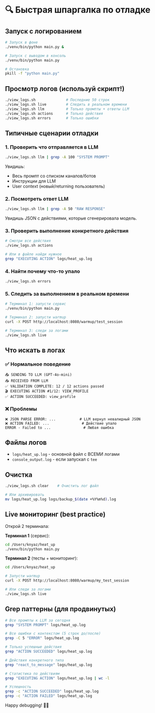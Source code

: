 # 🔍 Быстрая шпаргалка по отладке

## Запуск с логированием

```bash
# Запуск в фоне
./venv/bin/python main.py &

# Запуск с выводом в консоль
./venv/bin/python main.py

# Остановка
pkill -f "python main.py"
```

## Просмотр логов (используй скрипт!)

```bash
./view_logs.sh              # Последние 50 строк
./view_logs.sh live         # Следить в реальном времени
./view_logs.sh llm          # Только промпты + ответы LLM
./view_logs.sh actions      # Только действия
./view_logs.sh errors       # Только ошибки
```

## Типичные сценарии отладки

### 1. Проверить что отправляется в LLM

```bash
./view_logs.sh llm | grep -A 100 "SYSTEM PROMPT"
```

Увидишь:
- Весь промпт со списком каналов/ботов
- Инструкции для LLM
- User context (новый/returning пользователь)

### 2. Посмотреть ответ LLM

```bash
./view_logs.sh llm | grep -A 50 "RAW RESPONSE"
```

Увидишь JSON с действиями, которые сгенерировала модель.

### 3. Проверить выполнение конкретного действия

```bash
# Смотри все действия
./view_logs.sh actions

# Или в файле найди нужное
grep "EXECUTING ACTION" logs/heat_up.log
```

### 4. Найти почему что-то упало

```bash
./view_logs.sh errors
```

### 5. Следить за выполнением в реальном времени

```bash
# Терминал 1: запусти сервис
./venv/bin/python main.py

# Терминал 2: запусти warmup
curl -X POST http://localhost:8080/warmup/test_session

# Терминал 3: следи за логами
./view_logs.sh live
```

## Что искать в логах

### ✅ Нормальное поведение

```
📤 SENDING TO LLM (GPT-4o-mini)
📥 RECEIVED FROM LLM
✅ VALIDATION COMPLETE: 12 / 12 actions passed
🎬 EXECUTING ACTION #1/12: VIEW_PROFILE
✅ ACTION SUCCEEDED: view_profile
```

### ❌ Проблемы

```
❌ JSON PARSE ERROR: ...           # LLM вернул невалидный JSON
❌ ACTION FAILED: ...               # Действие упало
ERROR - Failed to ...               # Любая ошибка
```

## Файлы логов

- `logs/heat_up.log` - основной файл с ВСЕМИ логами
- `console_output.log` - если запускал с `tee`

## Очистка

```bash
./view_logs.sh clear    # Очистить лог файл

# Или архивировать
mv logs/heat_up.log logs/backup_$(date +%Y%m%d).log
```

## Live мониторинг (best practice)

Открой 2 терминала:

**Терминал 1** (сервис):
```bash
cd /Users/knyaz/heat_up
./venv/bin/python main.py
```

**Терминал 2** (тесты + мониторинг):
```bash
cd /Users/knyaz/heat_up

# Запусти warmup
curl -X POST http://localhost:8080/warmup/my_test_session

# Или следи за логами
./view_logs.sh live
```

## Grep паттерны (для продвинутых)

```bash
# Все промпты к LLM за сегодня
grep "SYSTEM PROMPT" logs/heat_up.log

# Все ошибки с контекстом (5 строк до/после)
grep -C 5 "ERROR" logs/heat_up.log

# Только успешные действия
grep "ACTION SUCCEEDED" logs/heat_up.log

# Действия конкретного типа
grep "react_to_message" logs/heat_up.log

# Статистика по действиям
grep "EXECUTING ACTION" logs/heat_up.log | wc -l

# Успешность
grep -c "ACTION SUCCEEDED" logs/heat_up.log
grep -c "ACTION FAILED" logs/heat_up.log
```

Happy debugging! 🐛🔨

